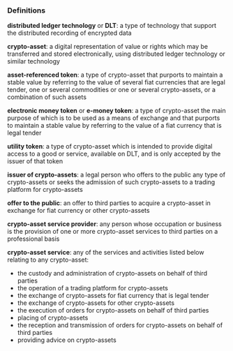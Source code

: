 ### Definitions

 **distributed ledger technology** or **DLT**: a type of technology that support the distributed recording of encrypted data
 
**crypto-asset**: a digital representation of value or rights which may be transferred and stored electronically, using distributed ledger technology or similar technology

**asset-referenced token**: a type of crypto-asset that purports to maintain a stable value by referring to the value of several fiat currencies that are legal tender, one or several commodities or one or several crypto-assets, or a combination of such assets

**electronic money token** or **e-money token**: a type of crypto-asset the main purpose of which is to be used as a means of exchange and that purports to maintain a stable value by referring to the value of a fiat currency that is legal tender

**utility token**: a type of crypto-asset which is intended to provide digital access to a good or service, available on DLT, and is only accepted by the issuer of that token

**issuer of crypto-assets**: a legal person who offers to the public any type of crypto-assets or seeks the admission of such crypto-assets to a trading platform for crypto-assets

**offer to the public**: an offer to third parties to acquire a crypto-asset in exchange for fiat currency or other crypto-assets

**crypto-asset service provider**: any person whose occupation or business is the provision of one or more crypto-asset services to third parties on a professional basis

**crypto-asset service**: any of the services and activities listed below relating to any crypto-asset:
- the custody and administration of crypto-assets on behalf of third parties
- the operation of a trading platform for crypto-assets
- the exchange of crypto-assets for fiat currency that is legal tender
- the exchange of crypto-assets for other crypto-assets
- the execution of orders for crypto-assets on behalf of third parties
- placing of crypto-assets
- the reception and transmission of orders for crypto-assets on behalf of third parties
- providing advice on crypto-assets
